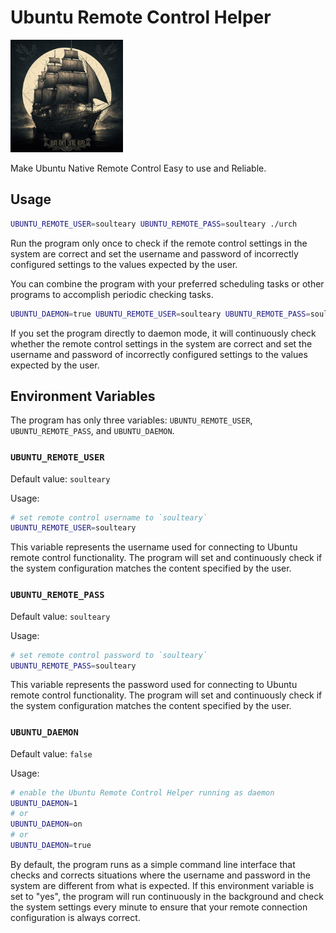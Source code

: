 # Ubuntu Remote Control Helper

<img src=".github/urch.jpg" width="180">

Make Ubuntu Native Remote Control Easy to use and Reliable.

## Usage

```bash
UBUNTU_REMOTE_USER=soulteary UBUNTU_REMOTE_PASS=soulteary ./urch
```

Run the program only once to check if the remote control settings in the system are correct and set the username and password of incorrectly configured settings to the values expected by the user.

You can combine the program with your preferred scheduling tasks or other programs to accomplish periodic checking tasks.

```bash
UBUNTU_DAEMON=true UBUNTU_REMOTE_USER=soulteary UBUNTU_REMOTE_PASS=soulteary ./urch
```

If you set the program directly to daemon mode, it will continuously check whether the remote control settings in the system are correct and set the username and password of incorrectly configured settings to the values expected by the user.

## Environment Variables

The program has only three variables: `UBUNTU_REMOTE_USER`, `UBUNTU_REMOTE_PASS`, and `UBUNTU_DAEMON`.

### `UBUNTU_REMOTE_USER`

Default value: `soulteary`

Usage:

```bash
# set remote control username to `soulteary`
UBUNTU_REMOTE_USER=soulteary
```

This variable represents the username used for connecting to Ubuntu remote control functionality. The program will set and continuously check if the system configuration matches the content specified by the user.

### `UBUNTU_REMOTE_PASS`

Default value: `soulteary`

Usage:

```bash
# set remote control password to `soulteary`
UBUNTU_REMOTE_PASS=soulteary
```

This variable represents the password used for connecting to Ubuntu remote control functionality. The program will set and continuously check if the system configuration matches the content specified by the user.

### `UBUNTU_DAEMON`

Default value: `false`

Usage:

```bash
# enable the Ubuntu Remote Control Helper running as daemon
UBUNTU_DAEMON=1
# or
UBUNTU_DAEMON=on
# or
UBUNTU_DAEMON=true
```

By default, the program runs as a simple command line interface that checks and corrects situations where the username and password in the system are different from what is expected. If this environment variable is set to "yes", the program will run continuously in the background and check the system settings every minute to ensure that your remote connection configuration is always correct.
